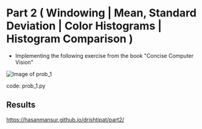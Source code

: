# Part 2 ( Windowing | Mean, Standard Deviation | Color Histograms | Histogram Comparison )

 - Implementing the following exercise from the book "Concise Computer Vision"

 ![Image of prob_1](https://hasanmansur.github.io/drishtipat/part2/prob_1.png)

 code: prob_1.py

   

Results
-------
https://hasanmansur.github.io/drishtipat/part2/
